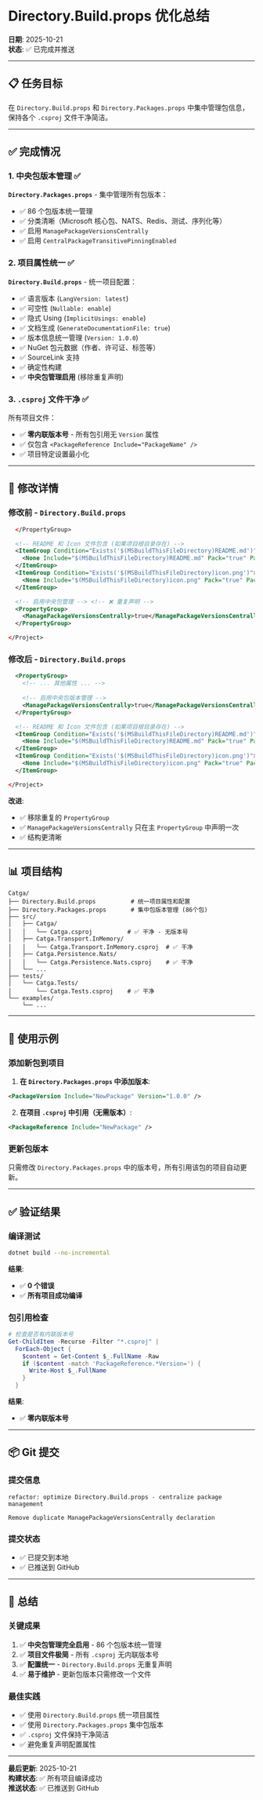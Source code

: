 # Directory.Build.props 优化总结

**日期**: 2025-10-21  
**状态**: ✅ 已完成并推送

---

## 📋 任务目标

在 `Directory.Build.props` 和 `Directory.Packages.props` 中集中管理包信息，保持各个 `.csproj` 文件干净简洁。

---

## ✅ 完成情况

### 1. **中央包版本管理** ✅

**`Directory.Packages.props`** - 集中管理所有包版本：
- ✅ 86 个包版本统一管理
- ✅ 分类清晰（Microsoft 核心包、NATS、Redis、测试、序列化等）
- ✅ 启用 `ManagePackageVersionsCentrally`
- ✅ 启用 `CentralPackageTransitivePinningEnabled`

### 2. **项目属性统一** ✅

**`Directory.Build.props`** - 统一项目配置：
- ✅ 语言版本 (`LangVersion: latest`)
- ✅ 可空性 (`Nullable: enable`)
- ✅ 隐式 Using (`ImplicitUsings: enable`)
- ✅ 文档生成 (`GenerateDocumentationFile: true`)
- ✅ 版本信息统一管理 (`Version: 1.0.0`)
- ✅ NuGet 包元数据（作者、许可证、标签等）
- ✅ SourceLink 支持
- ✅ 确定性构建
- ✅ **中央包管理启用** (移除重复声明)

### 3. **`.csproj` 文件干净** ✅

所有项目文件：
- ✅ **零内联版本号** - 所有包引用无 `Version` 属性
- ✅ 仅包含 `<PackageReference Include="PackageName" />`
- ✅ 项目特定设置最小化

---

## 🔧 修改详情

### 修改前 - `Directory.Build.props`
```xml
  </PropertyGroup>

  <!-- README 和 Icon 文件包含 (如果项目根目录存在) -->
  <ItemGroup Condition="Exists('$(MSBuildThisFileDirectory)README.md')">
    <None Include="$(MSBuildThisFileDirectory)README.md" Pack="true" PackagePath="\" />
  </ItemGroup>
  <ItemGroup Condition="Exists('$(MSBuildThisFileDirectory)icon.png')">
    <None Include="$(MSBuildThisFileDirectory)icon.png" Pack="true" PackagePath="\" />
  </ItemGroup>

  <!-- 启用中央包管理 --> <!-- ❌ 重复声明 -->
  <PropertyGroup>
    <ManagePackageVersionsCentrally>true</ManagePackageVersionsCentrally>
  </PropertyGroup>

</Project>
```

### 修改后 - `Directory.Build.props`
```xml
  <PropertyGroup>
    <!-- ... 其他属性 ... -->
    
    <!-- 启用中央包版本管理 -->
    <ManagePackageVersionsCentrally>true</ManagePackageVersionsCentrally>
  </PropertyGroup>

  <!-- README 和 Icon 文件包含 (如果项目根目录存在) -->
  <ItemGroup Condition="Exists('$(MSBuildThisFileDirectory)README.md')">
    <None Include="$(MSBuildThisFileDirectory)README.md" Pack="true" PackagePath="\" />
  </ItemGroup>
  <ItemGroup Condition="Exists('$(MSBuildThisFileDirectory)icon.png')">
    <None Include="$(MSBuildThisFileDirectory)icon.png" Pack="true" PackagePath="\" />
  </ItemGroup>

</Project>
```

**改进**:
- ✅ 移除重复的 `PropertyGroup`
- ✅ `ManagePackageVersionsCentrally` 只在主 `PropertyGroup` 中声明一次
- ✅ 结构更清晰

---

## 📊 项目结构

```
Catga/
├── Directory.Build.props          # 统一项目属性和配置
├── Directory.Packages.props       # 集中包版本管理 (86个包)
├── src/
│   ├── Catga/
│   │   └── Catga.csproj          # ✅ 干净 - 无版本号
│   ├── Catga.Transport.InMemory/
│   │   └── Catga.Transport.InMemory.csproj  # ✅ 干净
│   ├── Catga.Persistence.Nats/
│   │   └── Catga.Persistence.Nats.csproj    # ✅ 干净
│   └── ...
├── tests/
│   └── Catga.Tests/
│       └── Catga.Tests.csproj    # ✅ 干净
└── examples/
    └── ...
```

---

## 🎯 使用示例

### 添加新包到项目

1. **在 `Directory.Packages.props` 中添加版本**:
```xml
<PackageVersion Include="NewPackage" Version="1.0.0" />
```

2. **在项目 `.csproj` 中引用（无需版本）**:
```xml
<PackageReference Include="NewPackage" />
```

### 更新包版本

只需修改 `Directory.Packages.props` 中的版本号，所有引用该包的项目自动更新。

---

## ✅ 验证结果

### 编译测试
```bash
dotnet build --no-incremental
```

**结果**:
- ✅ **0 个错误**
- ✅ **所有项目成功编译**

### 包引用检查
```powershell
# 检查是否有内联版本号
Get-ChildItem -Recurse -Filter "*.csproj" | 
  ForEach-Object { 
    $content = Get-Content $_.FullName -Raw
    if ($content -match 'PackageReference.*Version=') { 
      Write-Host $_.FullName 
    } 
  }
```

**结果**:
- ✅ **零内联版本号**

---

## 📦 Git 提交

### 提交信息
```
refactor: optimize Directory.Build.props - centralize package management

Remove duplicate ManagePackageVersionsCentrally declaration
```

### 提交状态
- ✅ 已提交到本地
- ✅ 已推送到 GitHub

---

## 🎉 总结

### 关键成果

1. ✅ **中央包管理完全启用** - 86 个包版本统一管理
2. ✅ **项目文件极简** - 所有 `.csproj` 无内联版本号
3. ✅ **配置统一** - `Directory.Build.props` 无重复声明
4. ✅ **易于维护** - 更新包版本只需修改一个文件

### 最佳实践

- ✅ 使用 `Directory.Build.props` 统一项目属性
- ✅ 使用 `Directory.Packages.props` 集中包版本
- ✅ `.csproj` 文件保持干净简洁
- ✅ 避免重复声明配置属性

---

**最后更新**: 2025-10-21  
**构建状态**: ✅ 所有项目编译成功  
**推送状态**: ✅ 已推送到 GitHub

